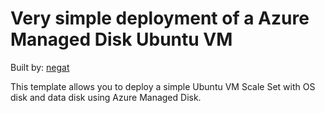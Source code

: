 # Very simple deployment of a Azure Managed Disk Ubuntu VM

Built by: [negat](https://github.com/gatneil)

This template allows you to deploy a simple Ubuntu VM Scale Set with OS disk and data disk using Azure Managed Disk.

